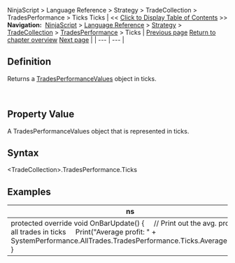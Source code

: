 ﻿
NinjaScript \> Language Reference \> Strategy \> TradeCollection \> TradesPerformance \> Ticks
Ticks
| \<\< [Click to Display Table of Contents](ticks.md) \>\> **Navigation:**     [NinjaScript](ninjascript-1.md) \> [Language Reference](language_reference_wip-1.md) \> [Strategy](strategy-1.md) \> [TradeCollection](tradecollection-1.md) \> [TradesPerformance](tradesperformance-1.md) \> Ticks | [Previous page](sortinoratio-1.md) [Return to chapter overview](tradesperformance-1.md) [Next page](totalcommission-1.md) |
| --- | --- |
## Definition
Returns a [TradesPerformanceValues](tradesperformancevalues-1.md) object in ticks.  

 
## Property Value
A TradesPerformanceValues object that is represented in ticks.
 
## Syntax
\<TradeCollection\>.TradesPerformance.Ticks

## Examples
| ns |
| --- |
| protected override void OnBarUpdate() {      // Print out the avg. profit of all trades in ticks      Print("Average profit: " \+ SystemPerformance.AllTrades.TradesPerformance.Ticks.AverageProfit); } |

 
